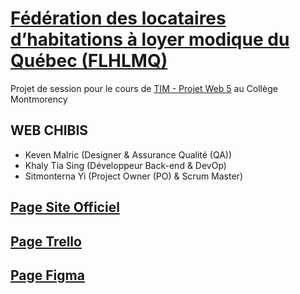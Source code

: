 # [Fédération des locataires d’habitations à loyer modique du Québec (FLHLMQ)](https://flhlmq.com/fr)
Projet de session pour le cours de [TIM - Projet Web 5](https://tim-montmorency.com/timdoc/582-518MO/projet/) au Collège Montmorency

## WEB CHIBIS 
- Keven Malric (Designer & Assurance Qualité (QA))
- Khaly Tia Sing (Développeur Back-end & DevOp)
- Sitmonterna Yi (Project Owner (PO) & Scrum Master)

## [Page Site Officiel](https://web-chibis.tim-momo.com/)

## [Page Trello](https://trello.com/invite/b/66c7a6d531e1ea3d54693cdc/ATTIdd4f8e32b3a529d3f1a1c230bdfaa96bE9F82B9D/federationdeslocataires-webchibis)

## [Page Figma](https://www.figma.com/design/jDv0Ih4dnwJUnw45xJIMyO/maquette-web?node-id=0-1&t=9A0wB1zVGxeqVe9O-1)

